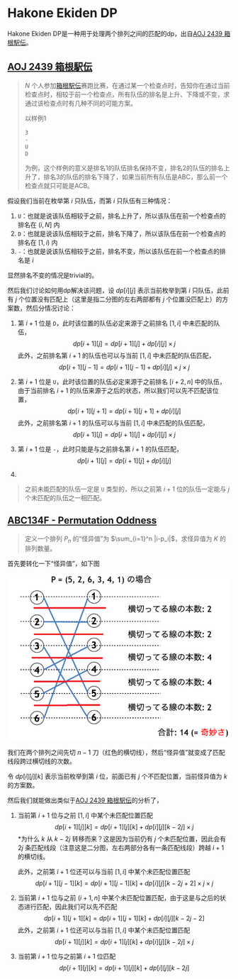 # Hakone Ekiden DP

Hakone Ekiden DP是一种用于处理两个排列之间的匹配的dp，出自[AOJ 2439 箱根駅伝](https://onlinejudge.u-aizu.ac.jp/problems/2439)。

## [AOJ 2439 箱根駅伝](https://onlinejudge.u-aizu.ac.jp/problems/2439)

> $N$ 个人参加[箱根駅伝](http://d.hatena.ne.jp/keyword/%C8%A2%BA%AC%B1%D8%C5%C1)赛跑比赛，在通过某一个检查点时，告知你在通过当前检查点时，相较于前一个检查点，所有队伍的排名是上升、下降或不变，求通过该检查点时有几种不同的可能方案。
>
> 以样例1
>
> ```
> 3
> -
> U
> D
> ```
>
> 为例，这个样例的意义是排名1的队伍排名保持不变，排名2的队伍的排名上升了，排名3的队伍的排名下降了，如果当前所有队伍是ABC，那么前一个检查点就只可能是ACB。

假设我们当前在枚举第 $i$ 只队伍，而第 $i$ 只队伍有三种情况：

1. `U`：也就是说该队伍相较于之前，排名上升了，所以该队伍在前一个检查点的排名在 $(i,N]$ 内
2. `D`：也就是说该队伍相较于之前，排名下降了，所以该队伍在前一个检查点的排名在 $[1,i)$ 内
3. `-`：也就是说该队伍相较于之前，排名不变，所以该队伍在前一个检查点的排名是 $i$

显然排名不变的情况是trivial的。

然后我们讨论如何用dp解决该问题，设 $dp[i][j]$ 表示当前枚举到第 $i$ 只队伍，此前有 $j$ 个位置没有匹配上（这里是指二分图的左右两部都有 $j$ 个位置没匹配上）的方案数，然后分情况讨论：

1. 第 $i+1$ 位是 `D`，此时该位置的队伍必定来源于之前排名 $[1,i]$ 中未匹配的队伍，
   $$
   dp[i+1][j] = dp[i+1][j]+dp[i][j]\times j
   $$
   此外，之前排名第 $i+1$ 的队伍也可以与当前 $[1,i]$ 中未匹配的队伍匹配，
   $$
   dp[i+1][j-1]=dp[i+1][j-1]+dp[i][j]\times j\times j
   $$

2. 第 $i+1$ 位是 `U`，此时该位置的队伍必定来源于之前排名 $[i+2,n]$ 中的队伍，由于当前排名 $i+1$ 的队伍来源于之后的状态，所以我们可以先不匹配该位置，
   $$
   dp[i+1][j+1]=dp[i+1][j+1]+dp[i][j]
   $$
   此外，之前排名第 $i+1$ 的队伍可以与当前 $[1,i]$ 中未匹配的队伍匹配，
   $$
   dp[i+1][j]=dp[i+1][j]+dp[i][j]\times j
   $$

3. 第 $i+1$ 位是 `-`，此时只能是与之前排名第 $i+1$ 的队伍匹配，
   $$
   dp[i+1][j]=dp[i+1][j]+dp[i][j]
   $$

4. 

> 之前未能匹配的队伍一定是 `U` 类型的，所以之前第 $i+1$ 位的队伍一定能与 $j$ 个未匹配的队伍之一相匹配。

## **[ABC134F - Permutation Oddness](https://atcoder.jp/contests/abc134/tasks/abc134_f)**

> 定义一个排列 $P_n$ 的“怪异值”为 $\sum_{i=1}^n |i-p_i|$，求怪异值为 $K$ 的排列数量。

首先要转化一下“怪异值”，如下图

![f:id:drken1215:20201225213714p:plain](hakone.assets/20201225213714.png)

我们在两个排列之间先切 $n-1$ 刀（红色的横切线），然后“怪异值”就变成了匹配线段跨过横切线的次数。

令 $dp[i][j][k]$ 表示当前枚举到第 $i$ 位，前面已有 $j$ 个不匹配位置，当前怪异值为 $k$ 的方案数。

然后我们就能做出类似于[AOJ 2439 箱根駅伝](https://onlinejudge.u-aizu.ac.jp/problems/2439)的分析了，

1. 当前第 $i+1$ 位与之前 $[1,i]$ 中某个未匹配位置匹配
   $$
   dp[i+1][j][k] = dp[i+1][j][k]+dp[i][j][k-2j]\times j
   $$
   *为什么 $k$ 从 $k-2j$ 转移而来？这是因为当前仍有 $j$ 个未匹配位置，因此会有 $2j$ 条匹配线段（注意这是二分图，左右两部分各有一条匹配线段）跨越 $i+1$ 的横切线。

   此外，之前第 $i+1$ 位还可以与当前 $[1,i]$ 中某个未匹配位置匹配
   $$
   dp[i+1][j-1][k] = dp[i+1][j-1][k]+dp[i][j][k-2j+2]\times j\times j
   $$

2. 当前第 $i+1$ 位与之前 $(i+1,n]$ 中某个未匹配位置匹配，由于这是与之后的状态进行匹配，因此我们可以先不匹配
   $$
   dp[i+1][j+1][k] = dp[i+1][j+1][k] + dp[i][j][k-2j-2]
   $$
   此外，之前第 $i+1$ 位还可以与当前 $[1,i]$ 中某个未匹配位置匹配
   $$
   dp[i+1][j][k]=dp[i+1][j][k]+dp[i][j][k-2j]\times j
   $$

3. 当前第 $i+1$ 位与之前第 $i+1$ 位匹配
   $$
   dp[i+1][j][k] = dp[i+1][j][k] + dp[i][j][k-2j]
   $$

